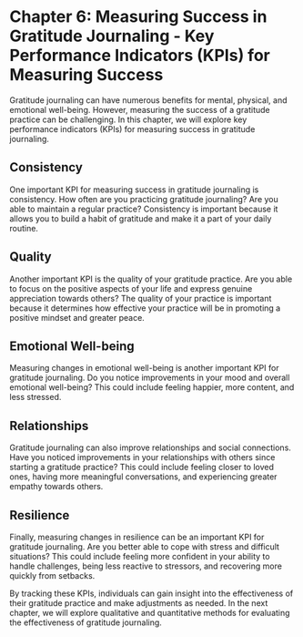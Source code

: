 Chapter 6: Measuring Success in Gratitude Journaling - Key Performance Indicators (KPIs) for Measuring Success
==============================================================================================================

Gratitude journaling can have numerous benefits for mental, physical, and emotional well-being. However, measuring the success of a gratitude practice can be challenging. In this chapter, we will explore key performance indicators (KPIs) for measuring success in gratitude journaling.

Consistency
-----------

One important KPI for measuring success in gratitude journaling is consistency. How often are you practicing gratitude journaling? Are you able to maintain a regular practice? Consistency is important because it allows you to build a habit of gratitude and make it a part of your daily routine.

Quality
-------

Another important KPI is the quality of your gratitude practice. Are you able to focus on the positive aspects of your life and express genuine appreciation towards others? The quality of your practice is important because it determines how effective your practice will be in promoting a positive mindset and greater peace.

Emotional Well-being
--------------------

Measuring changes in emotional well-being is another important KPI for gratitude journaling. Do you notice improvements in your mood and overall emotional well-being? This could include feeling happier, more content, and less stressed.

Relationships
-------------

Gratitude journaling can also improve relationships and social connections. Have you noticed improvements in your relationships with others since starting a gratitude practice? This could include feeling closer to loved ones, having more meaningful conversations, and experiencing greater empathy towards others.

Resilience
----------

Finally, measuring changes in resilience can be an important KPI for gratitude journaling. Are you better able to cope with stress and difficult situations? This could include feeling more confident in your ability to handle challenges, being less reactive to stressors, and recovering more quickly from setbacks.

By tracking these KPIs, individuals can gain insight into the effectiveness of their gratitude practice and make adjustments as needed. In the next chapter, we will explore qualitative and quantitative methods for evaluating the effectiveness of gratitude journaling.


